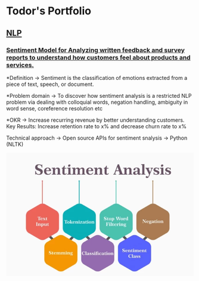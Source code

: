 # Todor's Portfolio

## [NLP](https://github.com/tvelichkovt/PyTorch)

### [Sentiment Model for Analyzing written feedback and survey reports to understand how customers feel about products and services.](https://github.com/tvelichkovt/PyTorch)

*Definition -> Sentiment is the classification of emotions extracted from a piece of text, speech, or document.

*Problem domain ->  To discover how sentiment analysis is a restricted NLP problem via dealing with colloquial words, negation handling, ambiguity in word sense, coreference resolution etc

*OKR -> Increase recurring revenue by better understanding customers. Key Results: Increase retention rate to x% and decrease churn rate to x%

Technical approach -> Open source APIs for sentiment snalysis -> Python (NLTK)

![](/images/tvelichkovtNLPsentiment.PNG)

